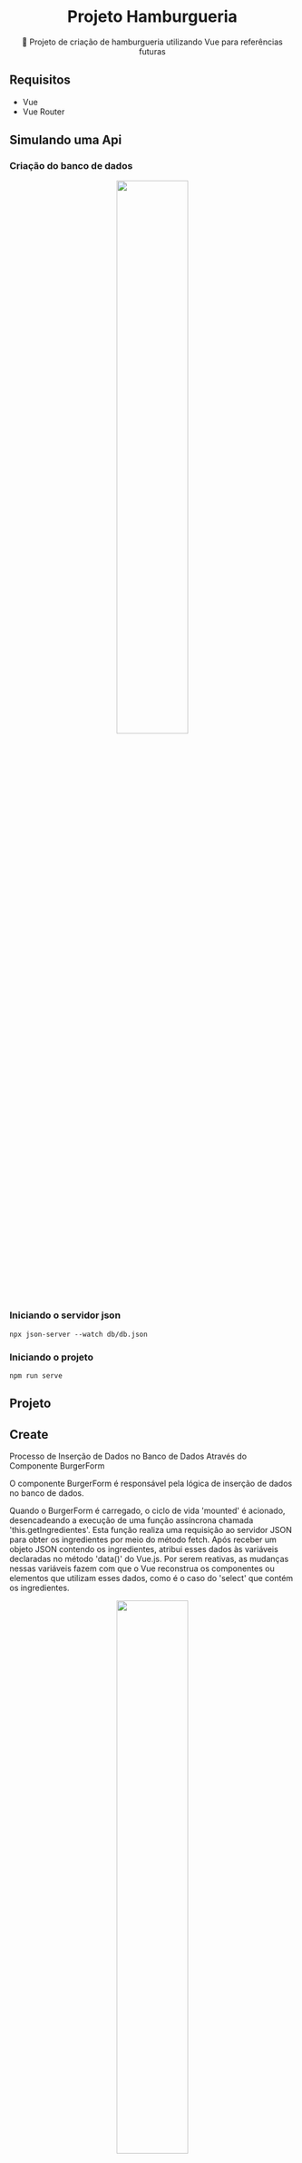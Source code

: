<H1 align="center">Projeto Hamburgueria</H1>
<p align="center">🚀 Projeto de criação de hamburgueria utilizando Vue para referências futuras</p>

## Requisitos
- Vue
- Vue Router


## Simulando uma Api


### Criação do banco de dados

<div align="center">
  <img src="https://github.com/lucasmargui/Vue_Projeto_Hamburgueria/assets/157809964/2c376844-b415-4ae3-a38d-9c483236568f" style="width:50%">
</div>
<br>

### Iniciando o servidor json

```
npx json-server --watch db/db.json
```

### Iniciando o projeto

```
npm run serve
```

## Projeto


## Create 

Processo de Inserção de Dados no Banco de Dados Através do Componente BurgerForm

O componente BurgerForm é responsável pela lógica de inserção de dados no banco de dados.

Quando o BurgerForm é carregado, o ciclo de vida 'mounted' é acionado, desencadeando a execução de uma função assíncrona chamada 'this.getIngredientes'. Esta função realiza uma requisição ao servidor JSON para obter os ingredientes por meio do método fetch. Após receber um objeto JSON contendo os ingredientes, atribui esses dados às variáveis declaradas no método 'data()' do Vue.js. Por serem reativas, as mudanças nessas variáveis fazem com que o Vue reconstrua os componentes ou elementos que utilizam esses dados, como é o caso do 'select' que contém os ingredientes.

<div align="center">
  <img src="https://github.com/lucasmargui/Vue_Projeto_Hamburgueria/assets/157809964/11f74578-2e07-4f4d-9eea-f6129d5bf91a" style="width:50%">
</div>
<br>

Os dados fornecidos nos inputs do formulário são vinculados às variáveis definidas no método "data()" utilizando a diretiva v:model.


<div align="center">
  <img src="https://github.com/lucasmargui/Vue_Projeto_Hamburgueria/assets/157809964/82d1e2b0-8c69-4741-ae2a-0c098e14dd03" style="width:45%">
  <img src="https://github.com/lucasmargui/Vue_Projeto_Hamburgueria/assets/157809964/9fade0d2-3175-443d-826d-a270ef635581" style="width:45%">
</div>
<br>

Quando um formulário é preenchido e o botão de envio é clicado, uma função personalizada chamada "createBurger" é ativada.

```
 <form id="burger-form" method="POST" @submit="createBurger">
```
<br>

No código a seguir, a função "e.preventDefault()" é utilizada para impedir o envio do formulário via método POST, evitando a perda de dados ao atualizar a página. Os valores dos inputs são capturados e armazenados em um objeto chamado "data". Em seguida, esse objeto é convertido em uma string JSON através do método JSON.stringify(data). Posteriormente, é feita uma requisição POST para o servidor JSON previamente criado, na qual o objeto JSON é adicionado ao banco de dados.

<div align="center">
  <img src="https://github.com/lucasmargui/Vue_Projeto_Hamburgueria/assets/157809964/eb171c22-408b-4255-a5cd-e3f7f32e8860" style="width:70%">
</div>


## Read

Processo de leitura de dados no Banco de Dados Através do Componente DashBoard

Quando o BurgerForm é carregado, o ciclo de vida 'mounted' é acionado, desencadeando a execução de uma função assíncrona chamada 'this.getPedidos'. Esta função realiza uma requisição ao servidor JSON para obter os pedidos por meio do método fetch. Após receber um objeto JSON contendo os pedidos, atribui esses dados às variáveis declaradas no método 'data()' do Vue.js. Por serem reativas, as mudanças nessas variáveis fazem com que o Vue reconstrua os componentes ou elementos que utilizam esses dados, como atualização da lista. Ao término, a função 'this.getStatus' é invocada, representando uma estrutura tabular simulada na qual são registrados os identificadores dos pedidos juntamente com seus respectivos estados.

<div align="center">
  <img src="https://github.com/lucasmargui/Vue_Projeto_Hamburgueria/assets/157809964/627140a4-05c4-495a-9c92-ebdf974905ad" style="width:90%">
</div>


## Update

- const option = event.target.value; : Aqui, a função extrai o valor selecionado do evento event

- const dataJson = JSON.stringify({status: option});: O valor selecionado é então convertido em formato JSON e colocado dentro de um objeto com a chave "status". Este objeto JSON é convertido em uma string usando JSON.stringify().

- const req = await fetch(http://localhost:3000/burgers/${id} : A função fetch()é usada para fazer uma requisição PATCH para o servidor local, onde o recurso de atualização de hambúrgueres está localizado. A URL é construída com base no ID fornecido. O ${id} é substituído pelo valor do parâmetro id passado para a função.

- const res = await req.json(): Uma vez que a requisição é completada, o resultado é extraído da resposta (response) usando o método json(), que converte os dados da resposta em um objeto JavaScript.


<div align="center">
  <img src="https://github.com/lucasmargui/Vue_Projeto_Hamburgueria/assets/157809964/dff8e24d-1f6d-411e-b66a-9f218899847e" style="width:90%">
</div>


## Delete


- Dentro da função, há uma chamada para fetch, que é uma API nativa do navegador para fazer requisições HTTP. Essa chamada envia uma requisição DELETE para o endpoint http://localhost:3000/burgers/${id}. O ${id} é substituído pelo valor do parâmetro id passado para a função. Essa requisição DELETE é para remover um recurso (nesse caso, um "hambúrguer") do servidor.

 - Após o envio da requisição DELETE, a função aguarda a resposta usando await e a converte para JSON usando req.json().

- O resultado da conversão para JSON é armazenado na variável res.

- Após obter a resposta do servidor e converter para JSON, a função chama this.getPedidos(). Presumivelmente, getPedidos() é uma função que busca novamente os pedidos (ou recursos relacionados) após a remoção do hambúrguer, atualizando assim a interface do usuário ou o estado da aplicação com os dados atualizados.


  <div align="center">
  <img src="https://github.com/lucasmargui/Vue_Projeto_Hamburgueria/assets/157809964/d2a62472-7510-4af1-94f0-afb4fcb18ff0" style="width:90%">
</div>



## Resultado 

<div align="center">
  <h2> Criação de Hambúrguer </h2>
 
  <img src="https://github.com/lucasmargui/Vue_Projeto_Hamburgueria/assets/157809964/94ddc0ea-6359-453d-b154-fdb565880281" style="width:90%">
</div>

<div align="center">
  <h2> Pedidos </h2>
 
  <img src="https://github.com/lucasmargui/Vue_Projeto_Hamburgueria/assets/157809964/0d3fb8bd-8d3f-46d3-b01e-2361ee4da467" style="width:90%">
</div>


























